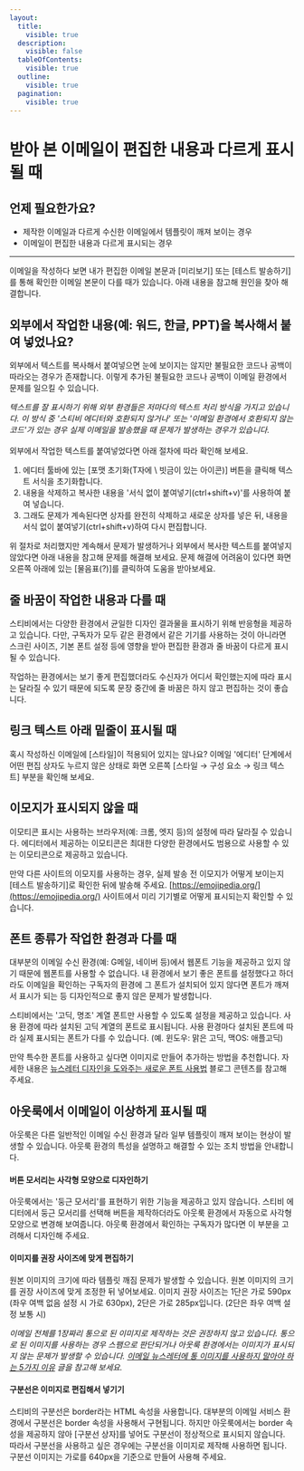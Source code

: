 ```yaml
---
layout:
  title:
    visible: true
  description:
    visible: false
  tableOfContents:
    visible: true
  outline:
    visible: true
  pagination:
    visible: true
---
```


# 받아 본 이메일이 편집한 내용과 다르게 표시될 때

## 언제 필요한가요?

* 제작한 이메일과 다르게 수신한 이메일에서 템플릿이 깨져 보이는 경우
* 이메일이 편집한 내용과 다르게 표시되는 경우

***

이메일을 작성하다 보면 내가 편집한 이메일 본문과 \[미리보기] 또는 \[테스트 발송하기]를 통해 확인한 이메일 본문이 다를 때가 있습니다. 아래 내용을 참고해 원인을 찾아 해결합니다.



## **외부에서 작업한 내용(예: 워드, 한글, PPT)을 복사해서 붙여 넣었나요?** <a href="#h_01gh8pbadxpf485v73dk70nq7j" id="h_01gh8pbadxpf485v73dk70nq7j"></a>

외부에서 텍스트를 복사해서 붙여넣으면 눈에 보이지는 않지만 불필요한 코드나 공백이 따라오는 경우가 존재합니다. 이렇게 추가된 불필요한 코드나 공백이 이메일 환경에서 문제를 일으킬 수 있습니다.

_텍스트를 잘 표시하기 위해 외부 환경들은 저마다의 텍스트 처리 방식을 가지고 있습니다. 이 방식 중 '스티비 에디터와 호환되지 않거나' 또는 '이메일 환경에서 호환되지 않는 코드'가 있는 경우 실제 이메일을 발송했을 때 문제가 발생하는 경우가 있습니다._ \
\
외부에서 작업한 텍스트를 붙여넣었다면 아래 절차에 따라 확인해 보세요.

1. 에디터 툴바에 있는 \[포맷 초기화(T자에 \ 빗금이 있는 아이콘)] 버튼을 클릭해 텍스트 서식을 초기화합니다.
2. 내용을 삭제하고 복사한 내용을 '서식 없이 붙여넣기(ctrl+shift+v)'를 사용하여 붙여 넣습니다.
3. 그래도 문제가 계속된다면 상자를 완전히 삭제하고 새로운 상자를 넣은 뒤, 내용을 서식 없이 붙여넣기(ctrl+shift+v)하여 다시 편집합니다.

위 절차로 처리했지만 계속해서 문제가 발생하거나 외부에서 복사한 텍스트를 붙여넣지 않았다면 아래 내용을 참고해 문제를 해결해 보세요. 문제 해결에 어려움이 있다면 화면 오른쪽 아래에 있는 \[물음표(?)]를 클릭하여 도움을 받아보세요.



## 줄 바꿈이 작업한 내용과 다를 때 <a href="#h_01gh8pbsr1yhh2j5m7pjgpngn2" id="h_01gh8pbsr1yhh2j5m7pjgpngn2"></a>

스티비에서는 다양한 환경에서 균일한 디자인 결과물을 표시하기 위해 반응형을 제공하고 있습니다. 다만, 구독자가 모두 같은 환경에서 같은 기기를 사용하는 것이 아니라면 스크린 사이즈, 기본 폰트 설정 등에 영향을 받아 편집한 환경과 줄 바꿈이 다르게 표시될 수 있습니다.&#x20;

작업하는 환경에서는 보기 좋게 편집했더라도 수신자가 어디서 확인했는지에 따라 표시는 달라질 수 있기 때문에 되도록 문장 중간에 줄 바꿈은 하지 않고 편집하는 것이 좋습니다.



## 링크 텍스트 아래 밑줄이 표시될 때

혹시 작성하신 이메일에 \[스타일]이 적용되어 있지는 않나요? 이메일 '에디터' 단계에서 어떤 편집 상자도 누르지 않은 상태로 화면 오른쪽 \[스타일 → 구성 요소 → 링크 텍스트] 부분을 확인해 보세요.



## 이모지가 표시되지 않을 때 <a href="#h_01gh8pc0cczhj95mye7nf1cecx" id="h_01gh8pc0cczhj95mye7nf1cecx"></a>

이모티콘 표시는 사용하는 브라우저(예: 크롬, 엣지 등)의 설정에 따라 달라질 수 있습니다. 에디터에서 제공하는 이모티콘은 최대한 다양한 환경에서도 범용으로 사용할 수 있는 이모티콘으로 제공하고 있습니다.&#x20;

만약 다른 사이트의 이모지를 사용하는 경우, 실제 발송 전 이모지가 어떻게 보이는지 \[테스트 발송하기]로 확인한 뒤에 발송해 주세요. [https://emojipedia.org/](https://emojipedia.org/) 사이트에서 미리 기기별로 어떻게 표시되는지 확인할 수 있습니다.



## 폰트 종류가 작업한 환경과 다를 때 <a href="#h_01gh8pc5z7btn0zjwb07t4dgx0" id="h_01gh8pc5z7btn0zjwb07t4dgx0"></a>

대부분의 이메일 수신 환경(예: G메일, 네이버 등)에서 웹폰트 기능을 제공하고 있지 않기 때문에 웹폰트를 사용할 수 없습니다. 내 환경에서 보기 좋은 폰트를 설정했다고 하더라도 이메일을 확인하는 구독자의 환경에 그 폰트가 설치되어 있지 않다면 폰트가 깨져서 표시가 되는 등 디자인적으로 좋지 않은 문제가 발생합니다.&#x20;

스티비에서는 '고딕, 명조' 계열 폰트만 사용할 수 있도록 설정을 제공하고 있습니다. 사용 환경에 따라 설치된 고딕 계열의 폰트로 표시됩니다. 사용 환경마다 설치된 폰트에 따라 실제 표시되는 폰트가 다를 수 있습니다. (예. 윈도우: 맑은 고딕, 맥OS: 애플고딕)

만약 특수한 폰트를 사용하고 싶다면 이미지로 만들어 추가하는 방법을 추천합니다. 자세한 내용은 [뉴스레터 디자인을 도와주는 새로운 폰트 사용법](https://blog.stibee.com/%EB%89%B4%EC%8A%A4%EB%A0%88%ED%84%B0-%EB%94%94%EC%9E%90%EC%9D%B8%EC%9D%84-%EB%8F%84%EC%99%80%EC%A3%BC%EB%8A%94-%EC%83%88%EB%A1%9C%EC%9A%B4-%ED%8F%B0%ED%8A%B8-%EC%82%AC%EC%9A%A9%EB%B2%95-2a54c399145d) 블로그 콘텐츠를 참고해 주세요.



## 아웃룩에서 이메일이 이상하게 표시될 때 <a href="#h_01gh8pct786xrzbxrhtj0vsa2x" id="h_01gh8pct786xrzbxrhtj0vsa2x"></a>

아웃룩은 다른 일반적인 이메일 수신 환경과 달라 일부 템플릿이 깨져 보이는 현상이 발생할 수 있습니다. 아웃룩 환경의 특성을 설명하고 해결할 수 있는 조치 방법을 안내합니다.

#### **버튼 모서리는 사각형 모양으로 디자인하기** <a href="#h_01g4bwwc19aavsf5c44qkz34ks" id="h_01g4bwwc19aavsf5c44qkz34ks"></a>

아웃룩에서는 '둥근 모서리'를 표현하기 위한 기능을 제공하고 있지 않습니다. 스티비 에디터에서 둥근 모서리를 선택해 버튼을 제작하더라도 아웃룩 환경에서 자동으로 사각형 모양으로 변경해 보여줍니다. 아웃룩 환경에서 확인하는 구독자가 많다면 이 부분을 고려해서 디자인해 주세요.

#### **이미지를 권장 사이즈에 맞게 편집하기** <a href="#h_01g4bww1072n72jyas2fkvq014" id="h_01g4bww1072n72jyas2fkvq014"></a>

원본 이미지의 크기에 따라 템플릿 깨짐 문제가 발생할 수 있습니다. 원본 이미지의 크기를 권장 사이즈에 맞게 조정한 뒤 넣어보세요. 이미지 권장 사이즈는 1단은 가로 590px (좌우 여백 없음 설정 시 가로 630px), 2단은 가로 285px입니다. (2단은 좌우 여백 설정 보통 시)&#x20;

_이메일 전체를 1장짜리 통으로 된 이미지로 제작하는 것은 권장하지 않고 있습니다. 통으로 된 이미지를 사용하는 경우 스팸으로 판단되거나 아웃룩 환경에서는 이미지가 표시되지 않는 문제가 발생할 수 있습니다._ [_이메일 뉴스레터에 통 이미지를 사용하지 말아야 하는 5가지 이유_](https://blog.stibee.com/%ED%86%B5-%EC%9D%B4%EB%AF%B8%EC%A7%80%EB%A5%BC-%EC%82%AC%EC%9A%A9%ED%95%98%EC%A7%80-%EB%A7%90%EC%95%84%EC%95%BC-%ED%95%98%EB%8A%94-5%EA%B0%80%EC%A7%80-%EC%9D%B4%EC%9C%A0-f1dc85c07424) _글을 참고해 보세요._

#### **구분선은 이미지로 편집해서 넣기기** <a href="#h_01g4bww7dm8z5mvdh19d2sj2de" id="h_01g4bww7dm8z5mvdh19d2sj2de"></a>

스티비의 구분선은 border라는 HTML 속성을 사용합니다. 대부분의 이메일 서비스 환경에서 구분선은 border 속성을 사용해서 구현됩니다. 하지만 아웃룩에서는 border 속성을 제공하지 않아 \[구분선 상자]를 넣어도 구분선이 정상적으로 표시되지 않습니다. 따라서 구분선을 사용하고 싶은 경우에는 구분선을 이미지로 제작해 사용하면 됩니다. 구분선 이미지는 가로를 640px을 기준으로 만들어 사용해 주세요.
